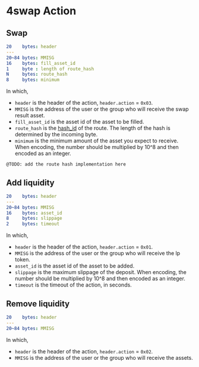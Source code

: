 # 4swap Action

## Swap

```yaml
20    bytes: header
---
20~84 bytes: MMISG
16    bytes: fill_asset_id
1     byte : length of route_hash
N     bytes: route_hash
8     bytes: minimum
```

In which, 

- `header` is the header of the action, `header.action` = `0x03`.
- `MMISG` is the address of the user or the group who will receive the swap result asset.
- `fill_asset_id` is the asset id of the asset to be filled.
- `route_hash` is the [hash_id](https://hashids.org/) of the route. The length of the hash is determined by the incoming byte.
- `minimum` is the minimum amount of the asset you expect to receive. When encoding, the number should be multiplied by 10^8 and then encoded as an integer.

`@TODO: add the route hash implementation here`


## Add liquidity

```yaml
20    bytes: header
---
20~84 bytes: MMISG
16    bytes: asset_id
8     bytes: slippage
2     bytes: timeout
```

In which, 

- `header` is the header of the action, `header.action` = `0x01`.
- `MMISG` is the address of the user or the group who will receive the lp token.
- `asset_id` is the asset id of the asset to be added.
- `slippage` is the maximum slippage of the deposit. When encoding, the number should be multiplied by 10^8 and then encoded as an integer.
- `timeout` is the timeout of the action, in seconds.

## Remove liquidity

```yaml
20    bytes: header
---
20~84 bytes: MMISG
```

In which, 

- `header` is the header of the action, `header.action` = `0x02`.
- `MMISG` is the address of the user or the group who will receive the assets.
